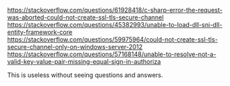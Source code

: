 https://stackoverflow.com/questions/61928418/c-sharp-error-the-request-was-aborted-could-not-create-ssl-tls-secure-channel
https://stackoverflow.com/questions/45382993/unable-to-load-dll-sni-dll-entity-framework-core
https://stackoverflow.com/questions/59975964/could-not-create-ssl-tls-secure-channel-only-on-windows-server-2012
https://stackoverflow.com/questions/57168148/unable-to-resolve-not-a-valid-key-value-pair-missing-equal-sign-in-authoriza

This is useless without seeing questions and answers. 

